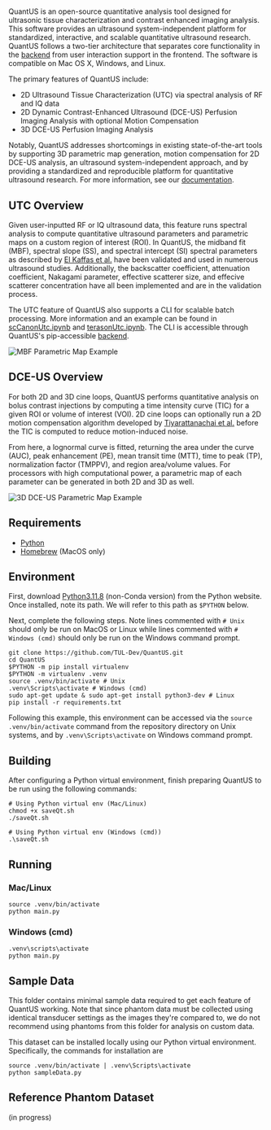 
#

QuantUS is an open-source quantitative analysis tool designed for ultrasonic tissue characterization and contrast enhanced imaging analysis. This software provides an ultrasound system-independent platform for standardized, interactive, and scalable quantitative ultrasound research. QuantUS follows a two-tier architecture that separates core functionality in the [backend](https://github.com/TUL-Dev/PyQuantUS) from user interaction support in the frontend. The software is compatible on Mac OS X, Windows, and Linux. 

The primary features of QuantUS include:

* 2D Ultrasound Tissue Characterization (UTC) via spectral analysis of RF and IQ data
* 2D Dynamic Contrast-Enhanced Ultrasound (DCE-US) Perfusion Imaging Analysis with optional Motion Compensation
* 3D DCE-US Perfusion Imaging Analysis

Notably, QuantUS addresses shortcomings in existing state-of-the-art tools by supporting 3D parametric map generation, motion compensation for 2D DCE-US analysis, an ultrasound system-independent approach, and by providing a standardized and reproducible platform for quantitative ultrasound research. For more information, see our [documentation](https://tul-dev.github.io/PyQuantUS/).

## UTC Overview

Given user-inputted RF or IQ ultrasound data, this feature runs spectral analysis to compute quantitative ultrasound parameters and parametric maps on a custom region of interest (ROI). In QuantUS, the midband fit (MBF), spectral slope (SS), and spectral intercept (SI) spectral parameters as described by [El Kaffas et al.](https://pubmed.ncbi.nlm.nih.gov/26233222/) have been validated and used in numerous ultrasound studies. Additionally, the backscatter coefficient, attenuation coefficient, Nakagami parameter, effective scatterer size, and effecive scatterer concentration have all been implemented and are in the validation process.

The UTC feature of QuantUS also supports a CLI for scalable batch processing. More information and an example can be found in [scCanonUtc.ipynb](CLI-Demos/scCanonUtc.ipynb) and [terasonUtc.ipynb](CLI-Demos/terasonUtc.ipynb). The CLI is accessible through QuantUS's pip-accessible [backend](https://github.com/TUL-Dev/PyQuantUS).

![MBF Parametric Map Example](Images/mbfSc.png)

## DCE-US Overview

For both 2D and 3D cine loops, QuantUS performs quantitative analysis on bolus contrast injections by computing a time intensity curve (TIC) for a given ROI or volume of interest (VOI). 2D cine loops can optionally run a 2D motion compensation algorithm developed by [Tiyarattanachai et al.](https://pubmed.ncbi.nlm.nih.gov/35970658/) before the TIC is computed to reduce motion-induced noise.

From here, a lognormal curve is fitted, returning the area under the curve (AUC), peak enhancement (PE), mean transit time (MTT), time to peak (TP), normalization factor (TMPPV), and region area/volume values. For processors with high computational power, a parametric map of each parameter can be generated in both 2D and 3D as well.

![3D DCE-US Parametric Map Example](Images/3dDceusParamap.png)

## Requirements

* [Python](https://www.python.org/downloads/)
* [Homebrew](https://brew.sh/) (MacOS only)

## Environment

First, download [Python3.11.8](https://www.python.org/downloads/release/python-3118/) (non-Conda version) from the Python website. Once installed, note its path. We will refer to this path as `$PYTHON` below.

Next, complete the following steps. Note lines commented with `# Unix` should only be run on MacOS or Linux while lines commented with `# Windows (cmd)` should only be run on the Windows command prompt.

```shell
git clone https://github.com/TUL-Dev/QuantUS.git
cd QuantUS
$PYTHON -m pip install virtualenv
$PYTHON -m virtualenv .venv
source .venv/bin/activate # Unix
.venv\Scripts\activate # Windows (cmd)
sudo apt-get update & sudo apt-get install python3-dev # Linux
pip install -r requirements.txt
```

Following this example, this environment can be accessed via the `source .venv/bin/activate`
command from the repository directory on Unix systems, and by `.venv\Scripts\activate` on Windows command prompt.

## Building

After configuring a Python virtual environment, finish preparing QuantUS to be run using the following commands:

```shell
# Using Python virtual env (Mac/Linux)
chmod +x saveQt.sh
./saveQt.sh

# Using Python virtual env (Windows (cmd))
.\saveQt.sh
```

## Running

### Mac/Linux

```shell
source .venv/bin/activate
python main.py
```

### Windows (cmd)

```shell
.venv\scripts\activate
python main.py
```

## Sample Data

This folder  contains minimal sample data required to get each feature of
QuantUS working. Note that since phantom data must be collected using
identical transducer settings as the images they're compared to, we
do not recommend using phantoms from this folder for analysis on custom
data.

This dataset can be installed locally using our Python virtual environment. Specifically, the commands for installation are

```shell
source .venv/bin/activate | .venv\Scripts\activate
python sampleData.py
```

## Reference Phantom Dataset

(in progress)
